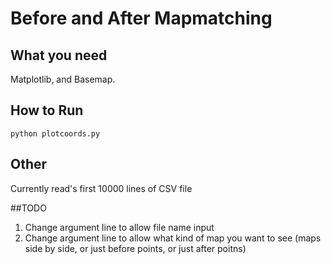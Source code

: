 # Before and After Mapmatching

## What you need
Matplotlib, and Basemap. 

## How to Run
`python plotcoords.py`

## Other
Currently read's first 10000 lines of CSV file

##TODO
1. Change argument line to allow file name input
2. Change argument line to allow what kind of map you want to see (maps side by side, or just before points, or just after poitns) 


